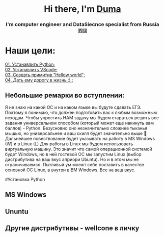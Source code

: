 <h1 align="center">Hi there, I'm <a href="https://t.me/xumepa/" target="_blank">Duma</a> 
<h3 align="center">I'm computer engineer and DataSiecnce specialist from Russia 🇷🇺</h3>


# Наши цели:  
[01. Устанавлить Python;](#t01)  
[02. Устанавлить VScode;](#t02)  
[03. Создвть примитив "Hellow world";](#t03)  
[04. Дать ему дорогу в жизнь :) ;](#t04)  

## Небольшие ремарки во вступлении:
Я не знаю на какой ОС и на каком языке вы будуте сдавать ЕГЭ. Поэтому я понимаю, что должен подготовить вас к любым возможным исходам.
Чтобы упростить НАМ задачу мы будем стараться решить все задания универсальном способом (который может еще накинуть вам баллов) - Python. Безусновно оно незначительно сложнее тыканья мышью, но универсальнее и ваш скилл будет значительно выше :muscle:
Дальнейшее повествование будет указывать на работу в MS Windows (W) и в Linux (L)
Для работы в Linux мы будем использовать виртуальную машину. Это значит что самой операционной системой будет Windows, но в ней гостевой ОС мы запустим Linux (выбор дистрибутива на ваш вкус априори Ubuntu). Но и в этом мы не ограничиваемся. Пытливый ум моежт себе поставить в качестве основной ОС Linux, а внутри в ВМ Windows. Все на ваш вкус.   

<a id='t01'></a>
#Установка Python  
## MS Windows  

## Ununtu

## Другие дистрибутивы - wellcone в личку
